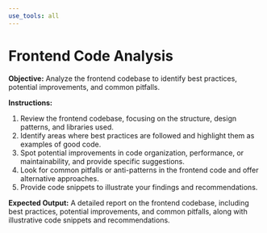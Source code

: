 ```yaml
---
use_tools: all
---
```

# Frontend Code Analysis

**Objective:** Analyze the frontend codebase to identify best practices, potential improvements, and common pitfalls.

**Instructions:**
1. Review the frontend codebase, focusing on the structure, design patterns, and libraries used.
2. Identify areas where best practices are followed and highlight them as examples of good code.
3. Spot potential improvements in code organization, performance, or maintainability, and provide specific suggestions.
4. Look for common pitfalls or anti-patterns in the frontend code and offer alternative approaches.
5. Provide code snippets to illustrate your findings and recommendations.

**Expected Output:** A detailed report on the frontend codebase, including best practices, potential improvements, and common pitfalls, along with illustrative code snippets and recommendations.

